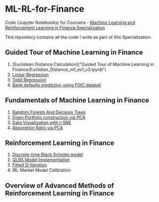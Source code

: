 # ML-RL-for-Finance
Code (Jupyter Notebooks) for Coursera - [Machine Learning and Reinforcement Learning in Finance Specialization](https://www.coursera.org/specializations/machine-learning-reinforcement-finance)

This repository contains all the code I write as part of this Specialization.

## Guided Tour of Machine Learning in Finance
1. [Euclidean Distance Calculation]("Guided Tour of Machine Learning in Finance/Euclidian_Distance_m1_ex1_v3.ipynb")
2. [Linear Regression](linear_regress_m1_ex2_v3.ipynb)
3. [Tobit Regression](Tobit_regression_m1_ex3_v4.ipynb)
4. [Bank defaults prediction using FDIC dataset](Bank_failure_m1_ex4_v3.ipynb)

## Fundamentals of Machine Learning in Finance
1. [Random Forests And Decision Trees](Bank_failure_rand_forests_m2_ex1.ipynb)
2. [Eigen Portfolio construction via PCA](pca_eigen_portfolios_m2_ex3.ipynb)
3. [Data Visualization with t-SNE](DJI_tSNE_m2_ex4_corrected.ipynb)
4. [Absorption Ratio via PCA](absorp_ratio_m2_ex5.ipynb)

## Reinforcement Learning in Finance
1. [Discrete-time Black Scholes model](discrete_black_scholes_m3_ex1_v3.ipynb)
2. [QLBS Model Implementation](dp_qlbs_oneset_m3_ex2_v3.ipynb)
3. [Fitted Q-Iteration](dp_qlbs_oneset_m3_ex3_v4.ipynb)
4. IRL Market Model Calibration

## Overview of Advanced Methods of Reinforcement Learning in Finance
